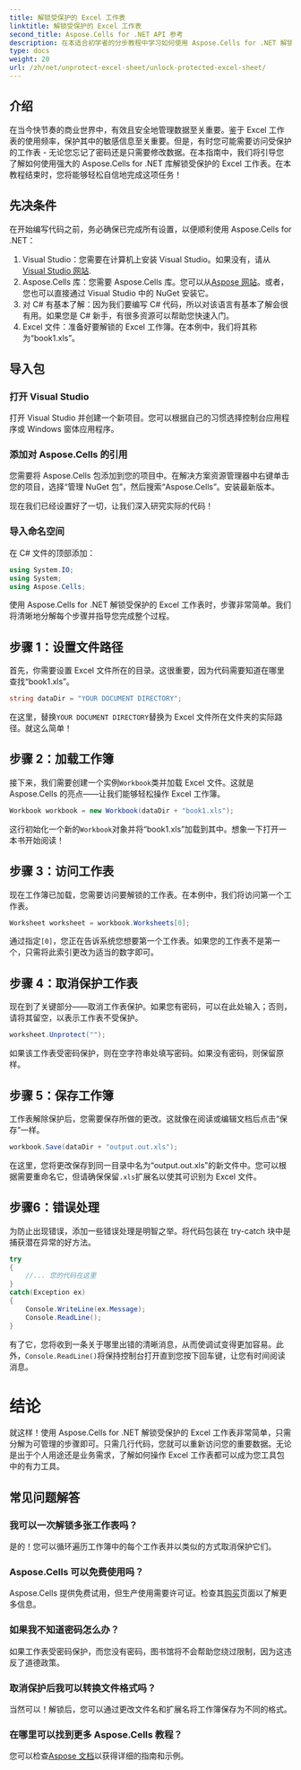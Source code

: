 ```yaml
---
title: 解锁受保护的 Excel 工作表
linktitle: 解锁受保护的 Excel 工作表
second_title: Aspose.Cells for .NET API 参考
description: 在本适合初学者的分步教程中学习如何使用 Aspose.Cells for .NET 解锁受保护的 Excel 工作表。
type: docs
weight: 20
url: /zh/net/unprotect-excel-sheet/unlock-protected-excel-sheet/
---
```

## 介绍

在当今快节奏的商业世界中，有效且安全地管理数据至关重要。鉴于 Excel 工作表的使用频率，保护其中的敏感信息至关重要。但是，有时您可能需要访问受保护的工作表 - 无论您忘记了密码还是只需要修改数据。在本指南中，我们将引导您了解如何使用强大的 Aspose.Cells for .NET 库解锁受保护的 Excel 工作表。在本教程结束时，您将能够轻松自信地完成这项任务！

## 先决条件

在开始编写代码之前，务必确保已完成所有设置，以便顺利使用 Aspose.Cells for .NET：

1.  Visual Studio：您需要在计算机上安装 Visual Studio。如果没有，请从[Visual Studio 网站](https://visualstudio.microsoft.com/downloads/).
2. Aspose.Cells 库：您需要 Aspose.Cells 库。您可以从[Aspose 网站](https://releases.aspose.com/cells/net/)。或者，您也可以直接通过 Visual Studio 中的 NuGet 安装它。
3. 对 C# 有基本了解：因为我们要编写 C# 代码，所以对该语言有基本了解会很有用。如果您是 C# 新手，有很多资源可以帮助您快速入门。
4. Excel 文件：准备好要解锁的 Excel 工作簿。在本例中，我们将其称为“book1.xls”。

## 导入包

### 打开 Visual Studio

打开 Visual Studio 并创建一个新项目。您可以根据自己的习惯选择控制台应用程序或 Windows 窗体应用程序。

### 添加对 Aspose.Cells 的引用

您需要将 Aspose.Cells 包添加到您的项目中。在解决方案资源管理器中右键单击您的项目，选择“管理 NuGet 包”，然后搜索“Aspose.Cells”。安装最新版本。

现在我们已经设置好了一切，让我们深入研究实际的代码！

### 导入命名空间

在 C# 文件的顶部添加：

```csharp
using System.IO;
using System;
using Aspose.Cells;
```

使用 Aspose.Cells for .NET 解锁受保护的 Excel 工作表时，步骤非常简单。我们将清晰地分解每个步骤并指导您完成整个过程。

## 步骤 1：设置文件路径

首先，你需要设置 Excel 文件所在的目录。这很重要，因为代码需要知道在哪里查找“book1.xls”。

```csharp
string dataDir = "YOUR DOCUMENT DIRECTORY";
```
在这里，替换`YOUR DOCUMENT DIRECTORY`替换为 Excel 文件所在文件夹的实际路径。就这么简单！

## 步骤 2：加载工作簿

接下来，我们需要创建一个实例`Workbook`类并加载 Excel 文件。这就是 Aspose.Cells 的亮点——让我们能够轻松操作 Excel 工作簿。

```csharp
Workbook workbook = new Workbook(dataDir + "book1.xls");
```
这行初始化一个新的`Workbook`对象并将“book1.xls”加载到其中。想象一下打开一本书开始阅读！

## 步骤 3：访问工作表

现在工作簿已加载，您需要访问要解锁的工作表。在本例中，我们将访问第一个工作表。

```csharp
Worksheet worksheet = workbook.Worksheets[0];
```
通过指定`[0]`，您正在告诉系统您想要第一个工作表。如果您的工作表不是第一个，只需将此索引更改为适当的数字即可。

## 步骤 4：取消保护工作表

现在到了关键部分——取消工作表保护。如果您有密码，可以在此处输入；否则，请将其留空，以表示工作表不受保护。

```csharp
worksheet.Unprotect("");
```
如果该工作表受密码保护，则在空字符串处填写密码。如果没有密码，则保留原样。

## 步骤 5：保存工作簿

工作表解除保护后，您需要保存所做的更改。这就像在阅读或编辑文档后点击“保存”一样。

```csharp
workbook.Save(dataDir + "output.out.xls");
```
在这里，您将更改保存到同一目录中名为“output.out.xls”的新文件中。您可以根据需要重命名它，但请确保保留`.xls`扩展名以使其可识别为 Excel 文件。

## 步骤6：错误处理

为防止出现错误，添加一些错误处理是明智之举。将代码包装在 try-catch 块中是捕获潜在异常的好方法。

```csharp
try
{
    //... 您的代码在这里
}
catch(Exception ex)
{
    Console.WriteLine(ex.Message);
    Console.ReadLine();
}
```
有了它，您将收到一条关于哪里出错的清晰消息，从而使调试变得更加容易。此外，`Console.ReadLine()`将保持控制台打开直到您按下回车键，让您有时间阅读消息。

# 结论

就这样！使用 Aspose.Cells for .NET 解锁受保护的 Excel 工作表非常简单，只需分解为可管理的步骤即可。只需几行代码，您就可以重新访问您的重要数据。无论是出于个人用途还是业务需求，了解如何操作 Excel 工作表都可以成为您工具包中的有力工具。 

## 常见问题解答

### 我可以一次解锁多张工作表吗？
是的！您可以循环遍历工作簿中的每个工作表并以类似的方式取消保护它们。

### Aspose.Cells 可以免费使用吗？
Aspose.Cells 提供免费试用，但生产使用需要许可证。检查其[购买](https://purchase.aspose.com/buy)页面以了解更多信息。

### 如果我不知道密码怎么办？
如果工作表受密码保护，而您没有密码，图书馆将不会帮助您绕过限制，因为这违反了道德政策。

### 取消保护后我可以转换文件格式吗？
当然可以！解锁后，您可以通过更改文件名和扩展名将工作簿保存为不同的格式。

### 在哪里可以找到更多 Aspose.Cells 教程？
您可以检查[Aspose 文档](https://reference.aspose.com/cells/net/)以获得详细的指南和示例。